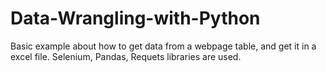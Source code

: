 # Data-Wrangling-with-Python
Basic example about how to get data from a webpage table, and get it in a excel file. Selenium, Pandas, Requets libraries are used.
